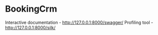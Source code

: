 # BookingCrm

Interactive documentation - http://127.0.0.1:8000/swagger/ 
Profiling tool - http://127.0.0.1:8000/silk/ 

